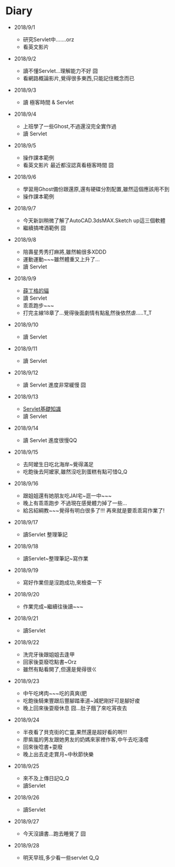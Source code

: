 # Diary

* 2018/9/1
  * 研究Servlet中.......orz
  * 看英文影片

* 2018/9/2
  * 讀不懂Servlet...理解能力不好 囧
  * 看網路概論影片,覺得很多東西,只能記住概念而已

* 2018/9/3
  * 讀 極客時間 & Servlet

* 2018/9/4
  * 上班學了一些Ghost,不過還沒完全實作過
  * 讀 Servlet

* 2018/9/5
  * 操作課本範例
  * 看英文影片 最近都沒認真看極客時間 囧

* 2018/9/6
  * 學習用Ghost備份跟還原,還有硬碟分割配置,雖然這個應該用不到
  * 操作課本範例

* 2018/9/7
  * 今天新訓稍微了解了AutoCAD.3dsMAX.Sketch up這三個軟體
  * 繼續搞啤酒範例 囧

* 2018/9/8
  * 陪壽星秀秀打麻將,雖然輸很多XDDD
  * 運動運動~~~雖然體重又上升了...
  * 讀 Servlet

* 2018/9/9
  * [薛丁格的貓](https://kknews.cc/science/p4yyy5p.html)
  * 讀 Servlet
  * 乖乖跑步~~~
  * 打完主線18章了...覺得後面劇情有點亂然後依然虐.....T_T

* 2018/9/10
  * 讀 Servlet

* 2018/9/11
  * 讀 Servlet

* 2018/9/12
  * 讀 Servlet 進度非常緩慢 囧

* 2018/9/13
  * [Servlet基礎知識](https://hk.saowen.com/a/9a02dfa4b8ab3bb2eccf3466eba7e5b1a04098191c6fd3a21e2f7de9222f8e05)
  * 讀 Servlet

* 2018/9/14
  * 讀 Servlet 進度很慢QQ

* 2018/9/15
  * 去阿嬤生日吃北海岸~覺得滿足
  * 吃飽後去阿嬤家,雖然沒吃到蛋糕有點可惜Q_Q

* 2018/9/16
  * 跟姐姐還有她朋友吃JAI宅~逛一中~~~
  * 晚上有乖乖跑步 不過現在感覺體力掉了一些...
  * 給呂紹綱教~~~覺得有明白很多了!!! 再來就是要乖乖寫作業了!

* 2018/9/17
  * 讀Servlet 整理筆記

* 2018/9/18
  * 讀Servlet~整理筆記~寫作業

* 2018/9/19
  * 寫好作業但是沒跑成功,來檢查一下

* 2018/9/20
  * 作業完成~繼續往後讀~~~

* 2018/9/21
  * 讀Servlet

* 2018/9/22
  * 洗完牙後跟姐姐去逢甲
  * 回家後耍廢唸點書~Orz
  * 雖然有點看開了,但還是覺得很ㄍ

* 2018/9/23
  * 中午吃烤肉~~~吃的真爽(肥
  * 吃飽後騎東豐跟后豐腳踏車道~減肥剛好可是腳好痠
  * 晚上回來後耍廢休息 囧...肚子餓了來吃宵夜去

* 2018/9/24
  * 半夜看了貝克街的亡靈,果然還是超好看的啊!!!
  * 廖紫嵐的男友跟她男友的奶媽來家裡作客,中午去吃淺嚐
  * 回來後唸書+耍廢
  * 晚上出去走走賞月~中秋節快樂

* 2018/9/25
  * 來不及上傳日記Q_Q
  * 讀Servlet

* 2018/9/26
  * 讀Servlet

* 2018/9/27
  * 今天沒讀書...跑去睡覺了 囧

* 2018/9/28
  * 明天早班,多少看一些servlet Q_Q
  